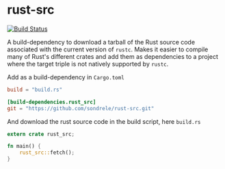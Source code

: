 # rust-src
[![Build Status](https://travis-ci.org/sondrele/rust-src.svg)](https://travis-ci.org/sondrele/rust-src)

A build-dependency to download a tarball of the Rust source code
associated with the current version of `rustc`.
Makes it easier to compile many of Rust's different crates and add them
as dependencies to a project where the target triple is not natively supported by `rustc`.

Add as a build-dependency in `Cargo.toml`
```toml
build = "build.rs"

[build-dependencies.rust_src]
git = "https://github.com/sondrele/rust-src.git"
```

And download the rust source code in the build script, here `build.rs`
```rust
extern crate rust_src;

fn main() {
    rust_src::fetch();
}
```
